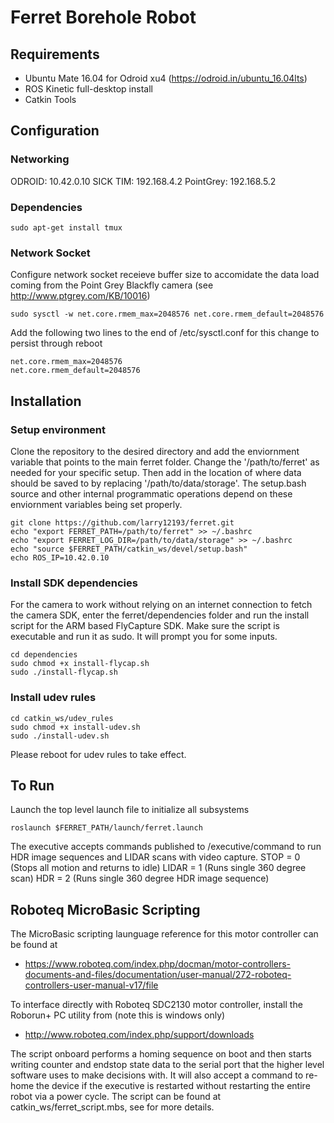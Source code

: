 # Ferret Borehole Robot

## Requirements

+ Ubuntu Mate 16.04 for Odroid xu4 (https://odroid.in/ubuntu_16.04lts)
+ ROS Kinetic full-desktop install
+ Catkin Tools

## Configuration

### Networking
ODROID:    10.42.0.10
SICK TIM:  192.168.4.2
PointGrey: 192.168.5.2

### Dependencies
```
sudo apt-get install tmux
```

### Network Socket
Configure network socket receieve buffer size to accomidate the data load coming from the Point Grey Blackfly camera (see http://www.ptgrey.com/KB/10016)
```
sudo sysctl -w net.core.rmem_max=2048576 net.core.rmem_default=2048576
```

Add the following two lines to the end of /etc/sysctl.conf for this change to persist through reboot
```
net.core.rmem_max=2048576
net.core.rmem_default=2048576
```

## Installation

### Setup environment
Clone the repository to the desired directory and add the enviornment variable that points to the main ferret folder. Change the '/path/to/ferret' as needed for your specific setup. Then add in the location of where data should be saved to by replacing '/path/to/data/storage'. The setup.bash source and other internal programmatic operations depend on these enviornment variables being set properly.
```
git clone https://github.com/larry12193/ferret.git
echo "export FERRET_PATH=/path/to/ferret" >> ~/.bashrc
echo "export FERRET_LOG_DIR=/path/to/data/storage" >> ~/.bashrc
echo "source $FERRET_PATH/catkin_ws/devel/setup.bash"
echo ROS_IP=10.42.0.10
```

### Install SDK dependencies
For the camera to work without relying on an internet connection to fetch the camera SDK, enter the ferret/dependencies folder and run the install script for the ARM based FlyCapture SDK. Make sure the script is executable and run it as sudo. It will prompt you for some inputs.
```
cd dependencies
sudo chmod +x install-flycap.sh
sudo ./install-flycap.sh
```

### Install udev rules
```
cd catkin_ws/udev_rules
sudo chmod +x install-udev.sh
sudo ./install-udev.sh
```

Please reboot for udev rules to take effect.

## To Run
Launch the top level launch file to initialize all subsystems
```
roslaunch $FERRET_PATH/launch/ferret.launch
```
The executive accepts commands published to /executive/command to run HDR image sequences and LIDAR scans with video capture. 
STOP  = 0  (Stops all motion and returns to idle)
LIDAR = 1  (Runs single 360 degree scan)
HDR   = 2  (Runs single 360 degree HDR image sequence)

## Roboteq MicroBasic Scripting

The MicroBasic scripting launguage reference for this motor controller can be found at
+ https://www.roboteq.com/index.php/docman/motor-controllers-documents-and-files/documentation/user-manual/272-roboteq-controllers-user-manual-v17/file

To interface directly with Roboteq SDC2130 motor controller, install the Roborun+ PC utility from (note this is windows only)
+ http://www.roboteq.com/index.php/support/downloads

The script onboard performs a homing sequence on boot and then starts writing counter and endstop state data to the serial port that the higher level software uses to make decisions with. It will also accept a command to re-home the device if the executive is restarted without restarting the entire robot via a power cycle. The script can be found at catkin_ws/ferret_script.mbs, see for more details.
